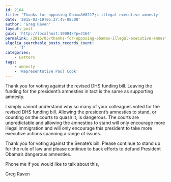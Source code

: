 ```yaml
---
id: 2164
title: 'Thanks for opposing Obama&#8217;s illegal executive amnesty'
date: '2015-03-19T05:37:45-08:00'
author: 'Greg Raven'
layout: post
guid: 'http://localhost:10004/?p=2164'
permalink: /2015/03/thanks-for-opposing-obamas-illegal-executive-amnesty/
algolia_searchable_posts_records_count:
    - '1'
categories:
    - Letters
tags:
    - amnesty
    - 'Representative Paul Cook'
---
```


Thank you for voting against the revised DHS funding bill. Leaving the funding for the president’s amnesties in tact is the same as supporting amnesty.

I simply cannot understand why so many of your colleagues voted for the revised DHS funding bill. Allowing the president’s amnesties to stand, or counting on the courts to quash it, is dangerous. The courts are unpredictable and allowing the amnesties to stand will only encourage more illegal immigration and will only encourage this president to take more executive actions spanning a range of issues.

Thank you for voting against the Senate’s bill. Please continue to stand up for the rule of law and please continue to back efforts to defund President Obama’s dangerous amnesties.

Phone me if you would like to talk about this,

Greg Raven